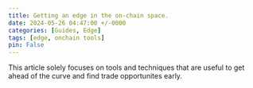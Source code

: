 ```yaml
---
title: Getting an edge in the on-chain space.
date: 2024-05-26 04:47:00 +/-0000
categories: [Guides, Edge]
tags: [edge, onchain tools]
pin: False
---
```


This article solely focuses on tools and techniques that are useful to get ahead of the curve and find trade opportunites early. 
